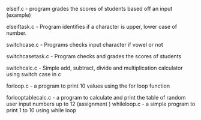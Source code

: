  elseif.c - program grades the scores of students based off an input (example)
 
 elseiftask.c - Program identifies if a character is upper, lower case of number.

 switchcase.c - Programs checks input character if vowel or not

 switchcasetask.c - Program checks and grades the scores of students

 switchcalc.c - Simple add, subtract, divide and multiplication calculator using switch case in c

 forloop.c - a program to print 10 values using the for loop function

 forlooptablecalc.c - a program to calculate and print the table of random user input numbers up to 12 (assignment
)
 whileloop.c - a simple program to print 1 to 10 using while loop
